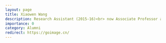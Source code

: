 ```yaml
---
layout: page
title: Xiaowen Wang
description: Research Assistant (2015-16)<br> now Associate Professor at Southwest Jiaotong University
importance: 0
category: Alumni
redirect: https://goimage.cn/
---
```


